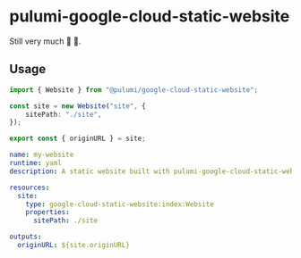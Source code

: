 # pulumi-google-cloud-static-website

Still very much 🚧 👷.

## Usage

```typescript
import { Website } from "@pulumi/google-cloud-static-website";

const site = new Website("site", {
    sitePath: "./site",
});

export const { originURL } = site;
```

```yaml
name: my-website
runtime: yaml
description: A static website built with pulumi-google-cloud-static-website.

resources:
  site:
    type: google-cloud-static-website:index:Website
    properties:
      sitePath: ./site

outputs:
  originURL: ${site.originURL}
```
